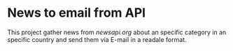 # News to email from API

This project gather news from *newsapi.org* about an specific category in an specific country and send them via E-mail in a readale format.
